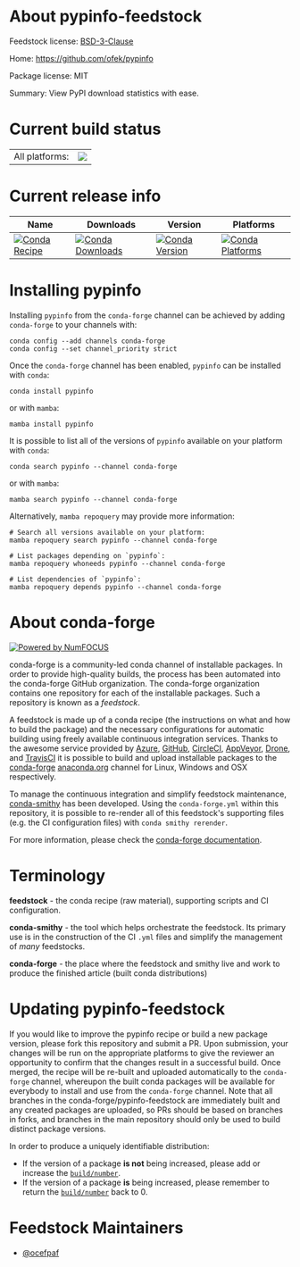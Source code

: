 About pypinfo-feedstock
=======================

Feedstock license: [BSD-3-Clause](https://github.com/conda-forge/pypinfo-feedstock/blob/main/LICENSE.txt)

Home: https://github.com/ofek/pypinfo

Package license: MIT

Summary: View PyPI download statistics with ease.

Current build status
====================


<table><tr><td>All platforms:</td>
    <td>
      <a href="https://dev.azure.com/conda-forge/feedstock-builds/_build/latest?definitionId=20184&branchName=main">
        <img src="https://dev.azure.com/conda-forge/feedstock-builds/_apis/build/status/pypinfo-feedstock?branchName=main">
      </a>
    </td>
  </tr>
</table>

Current release info
====================

| Name | Downloads | Version | Platforms |
| --- | --- | --- | --- |
| [![Conda Recipe](https://img.shields.io/badge/recipe-pypinfo-green.svg)](https://anaconda.org/conda-forge/pypinfo) | [![Conda Downloads](https://img.shields.io/conda/dn/conda-forge/pypinfo.svg)](https://anaconda.org/conda-forge/pypinfo) | [![Conda Version](https://img.shields.io/conda/vn/conda-forge/pypinfo.svg)](https://anaconda.org/conda-forge/pypinfo) | [![Conda Platforms](https://img.shields.io/conda/pn/conda-forge/pypinfo.svg)](https://anaconda.org/conda-forge/pypinfo) |

Installing pypinfo
==================

Installing `pypinfo` from the `conda-forge` channel can be achieved by adding `conda-forge` to your channels with:

```
conda config --add channels conda-forge
conda config --set channel_priority strict
```

Once the `conda-forge` channel has been enabled, `pypinfo` can be installed with `conda`:

```
conda install pypinfo
```

or with `mamba`:

```
mamba install pypinfo
```

It is possible to list all of the versions of `pypinfo` available on your platform with `conda`:

```
conda search pypinfo --channel conda-forge
```

or with `mamba`:

```
mamba search pypinfo --channel conda-forge
```

Alternatively, `mamba repoquery` may provide more information:

```
# Search all versions available on your platform:
mamba repoquery search pypinfo --channel conda-forge

# List packages depending on `pypinfo`:
mamba repoquery whoneeds pypinfo --channel conda-forge

# List dependencies of `pypinfo`:
mamba repoquery depends pypinfo --channel conda-forge
```


About conda-forge
=================

[![Powered by
NumFOCUS](https://img.shields.io/badge/powered%20by-NumFOCUS-orange.svg?style=flat&colorA=E1523D&colorB=007D8A)](https://numfocus.org)

conda-forge is a community-led conda channel of installable packages.
In order to provide high-quality builds, the process has been automated into the
conda-forge GitHub organization. The conda-forge organization contains one repository
for each of the installable packages. Such a repository is known as a *feedstock*.

A feedstock is made up of a conda recipe (the instructions on what and how to build
the package) and the necessary configurations for automatic building using freely
available continuous integration services. Thanks to the awesome service provided by
[Azure](https://azure.microsoft.com/en-us/services/devops/), [GitHub](https://github.com/),
[CircleCI](https://circleci.com/), [AppVeyor](https://www.appveyor.com/),
[Drone](https://cloud.drone.io/welcome), and [TravisCI](https://travis-ci.com/)
it is possible to build and upload installable packages to the
[conda-forge](https://anaconda.org/conda-forge) [anaconda.org](https://anaconda.org/)
channel for Linux, Windows and OSX respectively.

To manage the continuous integration and simplify feedstock maintenance,
[conda-smithy](https://github.com/conda-forge/conda-smithy) has been developed.
Using the ``conda-forge.yml`` within this repository, it is possible to re-render all of
this feedstock's supporting files (e.g. the CI configuration files) with ``conda smithy rerender``.

For more information, please check the [conda-forge documentation](https://conda-forge.org/docs/).

Terminology
===========

**feedstock** - the conda recipe (raw material), supporting scripts and CI configuration.

**conda-smithy** - the tool which helps orchestrate the feedstock.
                   Its primary use is in the construction of the CI ``.yml`` files
                   and simplify the management of *many* feedstocks.

**conda-forge** - the place where the feedstock and smithy live and work to
                  produce the finished article (built conda distributions)


Updating pypinfo-feedstock
==========================

If you would like to improve the pypinfo recipe or build a new
package version, please fork this repository and submit a PR. Upon submission,
your changes will be run on the appropriate platforms to give the reviewer an
opportunity to confirm that the changes result in a successful build. Once
merged, the recipe will be re-built and uploaded automatically to the
`conda-forge` channel, whereupon the built conda packages will be available for
everybody to install and use from the `conda-forge` channel.
Note that all branches in the conda-forge/pypinfo-feedstock are
immediately built and any created packages are uploaded, so PRs should be based
on branches in forks, and branches in the main repository should only be used to
build distinct package versions.

In order to produce a uniquely identifiable distribution:
 * If the version of a package **is not** being increased, please add or increase
   the [``build/number``](https://docs.conda.io/projects/conda-build/en/latest/resources/define-metadata.html#build-number-and-string).
 * If the version of a package **is** being increased, please remember to return
   the [``build/number``](https://docs.conda.io/projects/conda-build/en/latest/resources/define-metadata.html#build-number-and-string)
   back to 0.

Feedstock Maintainers
=====================

* [@ocefpaf](https://github.com/ocefpaf/)

